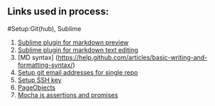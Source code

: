 ## Links used in process:
#Setup:Git(hub), Sublime
1. [Sublime plugin for markdown preview](https://github.com/revolunet/sublimetext-markdown-preview)
2. [Sublime plugin for markdown text editing](https://github.com/SublimeText-Markdown/MarkdownEditing)
3. [MD syntax] (https://help.github.com/articles/basic-writing-and-formatting-syntax/) 
5. [Setup git email addresses for single repo](https://help.github.com/articles/setting-your-email-in-git/)
6. [Setup SSH key](https://help.github.com/articles/generating-a-new-ssh-key-and-adding-it-to-the-ssh-agent/)
7. [PageObjects](https://martinfowler.com/bliki/PageObject.html)
8. [Mocha js assertions and promises](https://alisdair.mcdiarmid.org/simple-nodejs-tests-with-assert-and-mocha/)